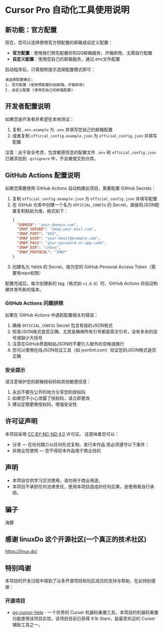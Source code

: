# Cursor Pro 自动化工具使用说明

## 新功能：官方配置
现在，您可以选择使用官方预配置的邮箱或自定义配置：

- **官方配置**：使用我们预先配置好的QQ邮箱服务，开箱即用，无需自行配置
- **自定义配置**：使用您自己的邮箱服务，通过.env文件配置

启动程序后，只需按照提示选择配置模式即可：
```
请选择配置模式:
1. 官方配置 (使用预配置的QQ邮箱，开箱即用)
2. 自定义配置 (使用您自己的邮箱配置)
```

## 开发者配置说明
如果您是开发者并希望在本地测试：

1. 复制 `.env.example` 为 `.env` 并填写您自己的邮箱配置
2. 或者复制 `official_config.example.json` 为 `official_config.json` 并填写配置

注意：出于安全考虑，包含敏感信息的配置文件 `.env` 和 `official_config.json` 已被添加到 `.gitignore` 中，不会被提交到仓库。

## GitHub Actions 配置说明
如果您需要使用 GitHub Actions 自动构建此项目，需要配置 GitHub Secrets：

1. 复制 `official_config.example.json` 为 `official_config.json` 并填写配置
2. 在 GitHub 仓库中创建一个名为 `OFFICIAL_CONFIG` 的 Secret，直接将JSON配置复制粘贴为值，格式如下：
   ```json
   {
     "DOMAIN": "your-domain.com",
     "IMAP_SERVER": "imap.your-mail.com",
     "IMAP_PORT": "993",
     "IMAP_USER": "your-email@example.com",
     "IMAP_PASS": "your-password-or-app-code",
     "IMAP_DIR": "inbox",
     "IMAP_PROTOCOL": "IMAP"
   }
   ```
3. 创建名为 `TOKEN` 的 Secret，值为您的 GitHub Personal Access Token（需要有repo权限）

配置完成后，每次创建新的 tag（格式如 `v1.0.0`）时，GitHub Actions 将自动构建并发布新的版本。

### GitHub Actions 问题排除

如果在 GitHub Actions 中遇到配置相关的错误：

1. 确保 `OFFICIAL_CONFIG` Secret 包含有效的JSON格式
2. 检查JSON格式是否正确，尤其是确保所有引号都是英文引号，没有多余的逗号或缺少大括号
3. 注意在GitHub界面粘贴JSON时不要引入额外的空格或换行
4. 您可以使用在线JSON验证工具（如 jsonlint.com）验证您的JSON格式是否正确

### 安全提示

请注意保护您的邮箱授权码和其他敏感信息：

1. 永远不要在公开的地方分享您的授权码
2. 如果您不小心泄露了授权码，请立即更改
3. 建议定期更换授权码，增强安全性

## 许可证声明
本项目采用 [CC BY-NC-ND 4.0](https://creativecommons.org/licenses/by-nc-nd/4.0/) 许可证。
这意味着您可以：
- 分享 — 在任何媒介以任何形式复制、发行本作品
但必须遵守以下条件：
- 非商业性使用 — 您不得将本作品用于商业目的

## 声明
- 本项目仅供学习交流使用，请勿用于商业用途。
- 本项目不承担任何法律责任，使用本项目造成的任何后果，由使用者自行承担。

## 骗子
海豚

## 感谢 linuxDo 这个开源社区(一个真正的技术社区)
https://linux.do/

## 特别鸣谢
本项目的开发过程中得到了众多开源项目和社区成员的支持与帮助，在此特别感谢：

### 开源项目
- [go-cursor-help](https://github.com/yuaotian/go-cursor-help) - 一个优秀的 Cursor 机器码重置工具，本项目的机器码重置功能使用该项目实现。该项目目前已获得 9.1k Stars，是最受欢迎的 Cursor 辅助工具之一。



